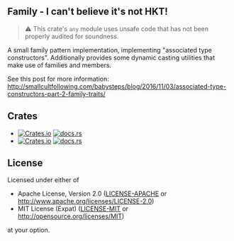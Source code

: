 ## Family - I can't believe it's not HKT!

> ⚠️ This crate's `any` module uses unsafe code that has not been properly audited for soundness.

A small family pattern implementation, implementing "associated type constructors".
Additionally provides some dynamic casting utilities that make use of families and members.

See this post for more information:
<http://smallcultfollowing.com/babysteps/blog/2016/11/03/associated-type-constructors-part-2-family-traits/>

## Crates

- [![Crates.io](https://img.shields.io/crates/v/family.svg?label=family)](https://crates.io/crates/family) [![docs.rs](https://docs.rs/family/badge.svg)](https://docs.rs/family/)
- [![Crates.io](https://img.shields.io/crates/v/family-derive.svg?label=family-derive)](https://crates.io/crates/family-derive) [![docs.rs](https://docs.rs/family-derive/badge.svg)](https://docs.rs/family-derive/)

## License

Licensed under either of

- Apache License, Version 2.0 ([LICENSE-APACHE](LICENSE-APACHE) or http://www.apache.org/licenses/LICENSE-2.0)
- MIT License (Expat) ([LICENSE-MIT](LICENSE-MIT) or http://opensource.org/licenses/MIT)

at your option.
